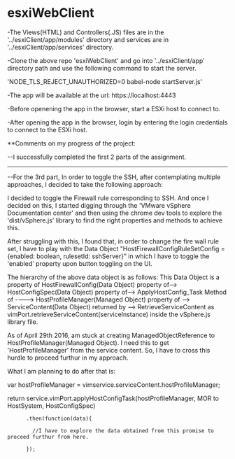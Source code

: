# esxiWebClient
-The Views(HTML) and Controllers(.JS) files are in the '../esxiClient/app/modules' directory and services are in '../esxiClient/app/services' directory.

-Clone the above repo 'esxiWebClient' and go into '../esxiClient/app' directory path and use the following command to start the server.

'NODE_TLS_REJECT_UNAUTHORIZED=0 babel-node startServer.js'

-The app will be available at the url: https://localhost:4443

-Before openening the app in the browser, start a ESXi host to connect to.

-After opening the app in the browser, login by entering the login credentials to connect to the ESXi host.

**Comments on my progress of the project:

--I successfully completed the first 2 parts of the assignment.

-----------------------------------------------------------------------------------------------------------------------------------------
--For the 3rd part, In order to toggle the SSH, after contemplating multiple approaches, I decided to take the following approach:

I decided to toggle the Firewall rule corresponding to SSH. And once I decided on this, I started digging through the 'VMware vSphere Documentation center' and then using the chrome dev tools to explore the 'dist/vSphere.js' library to find the right properties and methods to achieve this.

After struggling with this, I found that, in order to change the fire wall rule set, I have to play with the Data Object "HostFirewallConfigRuleSetConfig = {enabled: boolean, rulesetId: sshServer}" in which I have to toggle the 'enabled' property upon button toggling on the UI.

The hierarchy of the above data object is as follows:
This Data Object is a property of HostFirewallConfig(Data Object) property of--> HostConfigSpec(Data Object) property of--> ApplyHostConfig_Task Method of ----> HostProfileManager(Managed Object) property of --> ServiceContent(Data Object) returned by --> RetrieveServiceContent as vimPort.retrieveServiceContent(serviceInstance) inside the vSphere.js library file.

As of April 29th 2016, am stuck at creating ManagedObjectReference to HostProfileManager(Managed Object). I need this to get 'HostProfileManager' from the service content. So, I have to cross this hurdle to proceed furthur in my approach.

What I am planning to do after that is:

var hostProfileManager = vimservice.serviceContent.hostProfileManager;

return service.vimPort.applyHostConfigTask(hostProfileManager, MOR to HostSystem, HostConfigSpec)

          .then(function(data){
          
            //I have to explore the data obtained from this promise to proceed furthur from here.
            
          });


